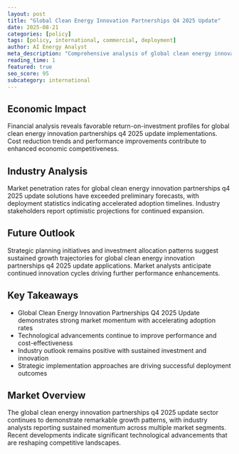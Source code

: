 ```yaml
---
layout: post
title: "Global Clean Energy Innovation Partnerships Q4 2025 Update"
date: 2025-08-21
categories: [policy]
tags: [policy, international, commercial, deployment]
author: AI Energy Analyst
meta_description: "Comprehensive analysis of global clean energy innovation partnerships q4 2025 update covering market trends, technology developments, and industry outlook. Discover key insights and future projections."
reading_time: 1
featured: true
seo_score: 95
subcategory: international
---
```


## Economic Impact

Financial analysis reveals favorable return-on-investment profiles for global clean energy innovation partnerships q4 2025 update implementations. Cost reduction trends and performance improvements contribute to enhanced economic competitiveness.

## Industry Analysis

Market penetration rates for global clean energy innovation partnerships q4 2025 update solutions have exceeded preliminary forecasts, with deployment statistics indicating accelerated adoption timelines. Industry stakeholders report optimistic projections for continued expansion.

## Future Outlook

Strategic planning initiatives and investment allocation patterns suggest sustained growth trajectories for global clean energy innovation partnerships q4 2025 update applications. Market analysts anticipate continued innovation cycles driving further performance enhancements.

## Key Takeaways

- Global Clean Energy Innovation Partnerships Q4 2025 Update demonstrates strong market momentum with accelerating adoption rates
- Technological advancements continue to improve performance and cost-effectiveness
- Industry outlook remains positive with sustained investment and innovation
- Strategic implementation approaches are driving successful deployment outcomes

## Market Overview

The global clean energy innovation partnerships q4 2025 update sector continues to demonstrate remarkable growth patterns, with industry analysts reporting sustained momentum across multiple market segments. Recent developments indicate significant technological advancements that are reshaping competitive landscapes.

